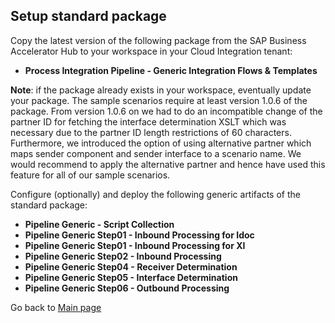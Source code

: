 ## Setup standard package

Copy the latest version of the following package from the SAP Business Accelerator Hub to your workspace in your Cloud Integration tenant:

- **Process Integration Pipeline - Generic Integration Flows & Templates**

**Note**: if the package already exists in your workspace, eventually update your package. The sample scenarios require at least version 1.0.6 of the package.
From version 1.0.6 on we had to do an incompatible change of the partner ID for fetching the interface determination XSLT which was necessary due to the partner ID length restrictions of 60 characters.
Furthermore, we introduced the option of using alternative partner which maps sender component and sender interface to a scenario name. We would recommend to apply the alternative partner and hence have used this feature for all of our sample scenarios.

Configure (optionally) and deploy the following generic artifacts of the standard package:

- **Pipeline Generic - Script Collection**
- **Pipeline Generic Step01 - Inbound Processing for Idoc**
- **Pipeline Generic Step01 - Inbound Processing for XI**
- **Pipeline Generic Step02 - Inbound Processing**
- **Pipeline Generic Step04 - Receiver Determination**
- **Pipeline Generic Step05 - Interface Determination**
- **Pipeline Generic Step06 - Outbound Processing**

Go back to [Main page](../../README.md)
